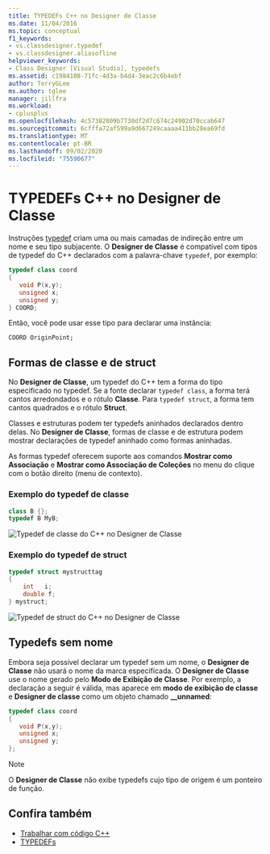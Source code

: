 ```yaml
---
title: TYPEDEFs C++ no Designer de Classe
ms.date: 11/04/2016
ms.topic: conceptual
f1_keywords:
- vs.classdesigner.typedef
- vs.classdesigner.aliasofline
helpviewer_keywords:
- Class Designer [Visual Studio], typedefs
ms.assetid: c1984108-71fc-4d3a-b4d4-3eac2c6b4ebf
author: TerryGLee
ms.author: tglee
manager: jillfra
ms.workload:
- cplusplus
ms.openlocfilehash: 4c57382809b7730df2d7c674c24902d70ccab647
ms.sourcegitcommit: 6cfffa72af599a9d667249caaaa411bb28ea69fd
ms.translationtype: MT
ms.contentlocale: pt-BR
ms.lasthandoff: 09/02/2020
ms.locfileid: "75590677"
---
```

# <a name="c-typedefs-in-class-designer"></a>TYPEDEFs C++ no Designer de Classe

Instruções [typedef](/cpp/cpp/aliases-and-typedefs-cpp#typedefs) criam uma ou mais camadas de indireção entre um nome e seu tipo subjacente. O **Designer de Classe** é compatível com tipos de typedef do C++ declarados com a palavra-chave `typedef`, por exemplo:

```cpp
typedef class coord
{
   void P(x,y);
   unsigned x;
   unsigned y;
} COORD;
```

Então, você pode usar esse tipo para declarar uma instância:

`COORD OriginPoint;`

## <a name="class-and-struct-shapes"></a>Formas de classe e de struct

No **Designer de Classe**, um typedef do C++ tem a forma do tipo especificado no typedef. Se a fonte declarar `typedef class`, a forma terá cantos arredondados e o rótulo **Classe**. Para `typedef struct`, a forma tem cantos quadrados e o rótulo **Struct**.

Classes e estruturas podem ter typedefs aninhados declarados dentro delas. No **Designer de Classe**, formas de classe e de estrutura podem mostrar declarações de typedef aninhado como formas aninhadas.

As formas typedef oferecem suporte aos comandos **Mostrar como Associação** e **Mostrar como Associação de Coleções** no menu do clique com o botão direito (menu de contexto).

### <a name="class-typedef-example"></a>Exemplo do typedef de classe

```cpp
class B {};
typedef B MyB;
```

![Typedef de classe do C++ no Designer de Classe](media/cpp-class-typedef.png)

### <a name="struct-typedef-example"></a>Exemplo do typedef de struct

```cpp
typedef struct mystructtag
{
    int   i;
    double f;
} mystruct;
```

![Typedef de struct do C++ no Designer de Classe](media/cpp-struct-typedef.png)

## <a name="unnamed-typedefs"></a>Typedefs sem nome

Embora seja possível declarar um typedef sem um nome, o **Designer de Classe** não usará o nome da marca especificada. O **Designer de Classe** use o nome gerado pelo **Modo de Exibição de Classe**. Por exemplo, a declaração a seguir é válida, mas aparece em **modo de exibição de classe** e **Designer de classe** como um objeto chamado **__unnamed**:

```cpp
typedef class coord
{
   void P(x,y);
   unsigned x;
   unsigned y;
};
```

> [!NOTE]
> O **Designer de Classe** não exibe typedefs cujo tipo de origem é um ponteiro de função.

## <a name="see-also"></a>Confira também

- [Trabalhar com código C++](working-with-visual-cpp-code.md)
- [TYPEDEFs](/cpp/cpp/aliases-and-typedefs-cpp#typedefs)
